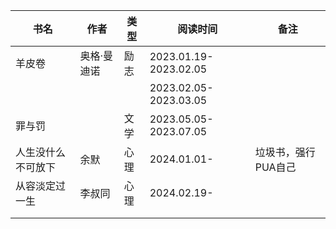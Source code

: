 
| 书名 | 作者 | 类型 | 阅读时间 | 备注 |
| ---- | ---- | ---- | ---- | ---- |
| 羊皮卷 | 奥格·曼迪诺 | 励志 | 2023.01.19-2023.02.05 |  |
|  |  |  | 2023.02.05-2023.03.05 |  |
| 罪与罚 |  | 文学 | 2023.05.05-2023.07.05 |  |
| 人生没什么不可放下 | 余默 | 心理 | 2024.01.01- | 垃圾书，强行PUA自己 |
| 从容淡定过一生 | 李叔同 | 心理 | 2024.02.19- |  |
|  |  |  |  |  |
|  |  |  |  |  |

